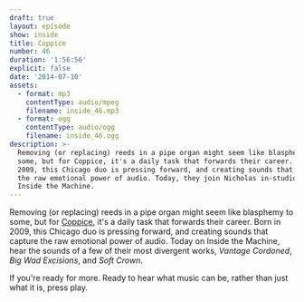 ```yaml
---
draft: true
layout: episode
show: inside
title: Coppice
number: 46
duration: '1:56:56'
explicit: false
date: '2014-07-10'
assets:
  - format: mp3
    contentType: audio/mpeg
    filename: inside_46.mp3
  - format: ogg
    contentType: audio/ogg
    filename: inside_46.ogg
description: >-
  Removing (or replacing) reeds in a pipe organ might seem like blasphemy to
  some, but for Coppice, it's a daily task that forwards their career. Born in
  2009, this Chicago duo is pressing forward, and creating sounds that capture
  the raw emotional power of audio. Today, they join Nicholas in-studio for
  Inside the Machine.
---
```

Removing (or replacing) reeds in a pipe organ might seem like blasphemy to some, but for [Coppice](http://www.futurevessel.com/coppice), it's a daily task that forwards their career. Born in 2009, this Chicago duo is pressing forward, and creating sounds that capture the raw emotional power of audio. Today on Inside the Machine, hear the sounds of a few of their most divergent works, *Vantage Cordoned*, *Big Wad Excisions*, and *Soft Crown*.

If you're ready for more. Ready to hear what music can be, rather than just what it is, press play.
